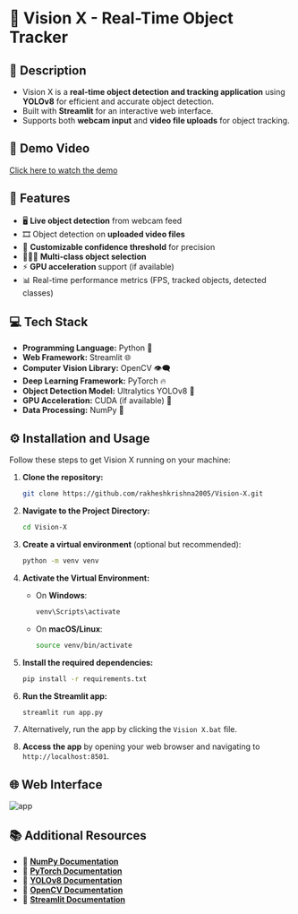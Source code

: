 # 🎯 Vision X - Real-Time Object Tracker

## 📝 Description

- Vision X is a **real-time object detection and tracking application** using **YOLOv8** for efficient and accurate object detection. 
- Built with **Streamlit** for an interactive web interface.
- Supports both **webcam input** and **video file uploads** for object tracking.

## 🎥 Demo Video 
[Click here to watch the demo](https://github.com/user-attachments/assets/8865d14e-9587-4068-a323-df04d73f26c5)

## 🚀 Features

- 🖥️ **Live object detection** from webcam feed
- 🎞️ Object detection on **uploaded video files**
- 🎯 **Customizable confidence threshold** for precision
- 🧑‍🤝‍🧑 **Multi-class object selection**
- ⚡ **GPU acceleration** support (if available)
- 📊 Real-time performance metrics (FPS, tracked objects, detected classes)

## 💻 Tech Stack

- **Programming Language:** Python 🐍
- **Web Framework:** Streamlit 🌐
- **Computer Vision Library:** OpenCV 👁️‍🗨️
- **Deep Learning Framework:** PyTorch 🔥
- **Object Detection Model:** Ultralytics YOLOv8 🦾
- **GPU Acceleration:** CUDA (if available) 🚀
- **Data Processing:** NumPy 🔢

## ⚙️ Installation and Usage

Follow these steps to get Vision X running on your machine:

1. **Clone the repository:**
   ```bash
   git clone https://github.com/rakheshkrishna2005/Vision-X.git
   ```

2. **Navigate to the Project Directory:**
   ```bash
   cd Vision-X
   ```

3. **Create a virtual environment** (optional but recommended):
   ```bash
   python -m venv venv
   ```

4. **Activate the Virtual Environment:**

   - On **Windows**:
     ```bash
     venv\Scripts\activate
     ```
   - On **macOS/Linux**:
     ```bash
     source venv/bin/activate
     ```

5. **Install the required dependencies:**
   ```bash
   pip install -r requirements.txt
   ```

6. **Run the Streamlit app:**
   ```bash
   streamlit run app.py
   ```

7. Alternatively, run the app by clicking the `Vision X.bat` file.

8. **Access the app** by opening your web browser and navigating to `http://localhost:8501`.

## 🌐 Web Interface

![app](https://github.com/user-attachments/assets/114ac788-83fc-4f3b-a63d-ff37590c973f)

## 📚 Additional Resources

- 📘 **[NumPy Documentation](https://numpy.org/doc/stable/)**
- 📘 **[PyTorch Documentation](https://pytorch.org/docs/)**
- 📘 **[YOLOv8 Documentation](https://docs.ultralytics.com/)**
- 📘 **[OpenCV Documentation](https://docs.opencv.org/)**
- 📘 **[Streamlit Documentation](https://docs.streamlit.io/)**